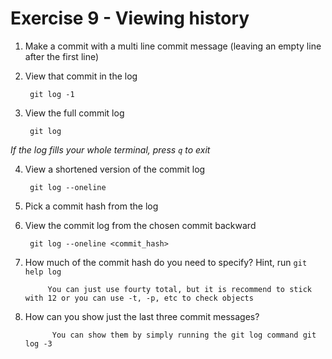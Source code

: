 # Exercise 9 - Viewing history

1. Make a commit with a multi line commit message
   (leaving an empty line after the first line)

2. View that commit in the log

        git log -1

3. View the full commit log

        git log

*If the log fills your whole terminal, press `q` to exit*

4. View a shortened version of the commit log

        git log --oneline

5. Pick a commit hash from the log

6. View the commit log from the chosen commit backward

        git log --oneline <commit_hash>

7. How much of the commit hash do you need to specify? Hint, run `git help log`
               
            You can just use fourty total, but it is recommend to stick with 12 or you can use -t, -p, etc to check objects
8. How can you show just the last three commit messages?

             You can show them by simply running the git log command git log -3
